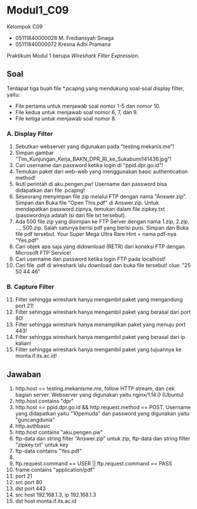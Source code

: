 # Modul1_C09
Kelompok C09
- 05111840000028  M. Frediansyah Sinaga
- 05111840000072  Kresna Adhi Pramana

Praktikum Modul 1 berupa *Wireshark Filter Expression*.


## Soal
Terdapat tiga buah file *.pcapng yang mendukung soal-soal display filter, yaitu:
- File pertama untuk menjawab soal nomor 1-5 dan nomor 10.
- File kedua untuk menjawab soal nomor 6, 7, dan 9.
- File ketiga untuk menjawab soal nomor 8.

### A. Display Filter
   1. Sebutkan webserver yang digunakan pada "testing.mekanis.me"!
   2. Simpan gambar "Tim_Kunjungan_Kerja_BAKN_DPR_RI_ke_Sukabumi141436.jpg"!
   3. Cari username dan password ketika login di "ppid.dpr.go.id"!
   4. Temukan paket dari web-web yang menggunakan basic authentication method!
   5. Ikuti perintah di aku.pengen.pw! Username dan password bisa didapatkan dari file .pcapng!
   6. Seseorang menyimpan file zip melalui FTP dengan nama "Answer.zip". Simpan dan Buka file "Open This.pdf" di Answer.zip. Untuk mendapatkan password zipnya, 
       temukan dalam file zipkey.txt (passwordnya adalah isi dari file txt tersebut).
   7. Ada 500 file zip yang disimpan ke FTP Server dengan nama 1.zip, 2.zip, ..., 500.zip. Salah satunya berisi pdf yang berisi puisi. Simpan dan Buka file pdf tersebut.
       Your Super Mega Ultra Rare Hint = nama pdf-nya "Yes.pdf"
   8. Cari objek apa saja yang didownload (RETR) dari koneksi FTP dengan Microsoft FTP Service!
   9. Cari username dan password ketika login FTP pada localhost!
   10. Cari file .pdf di wireshark lalu download dan buka file tersebut!
        clue: "25 50 44 46" 

### B. Capture Filter
   11. Filter sehingga wireshark hanya mengambil paket yang mengandung port 21!
   12. Filter sehingga wireshark hanya mengambil paket yang berasal dari port 80!
   13. Filter sehingga wireshark hanya menampilkan paket yang menuju port 443!
   14. Filter sehingga wireshark hanya mengambil paket yang berasal dari ip kalian!
   15. Filter sehingga wireshark hanya mengambil paket yang tujuannya ke monta.if.its.ac.id!


## Jawaban
   1. http.host == testing.mekanisme.me, follow HTTP stream, dan cek bagian server. Webserver yang digunakan yaitu nginx/1.14.0 (Ubuntu)
   2. http.host contains "dpr"
   3. http.host == ppid.dpr.go.id && http.request.method == POST. Username yang didapatkan yaitu "10pemuda" dan password yang digunakan yaitu "guncangdunia"
   4. http.authbasic
   5. http.host contains "aku.pengen.pw"
   6. ftp-data dan string filter “Answer.zip” untuk zip, ftp-data dan string filter “zipkey.txt” untuk key
   7. ftp-data contains "Yes.pdf"
   8. 
   9. ftp.request.command == USER || ftp.request.command == PASS
   10. frame contains "application/pdf"
   11. port 21
   12. src port 80
   13. dst port 443
   14. src host 192.168.1.3, ip 192.168.1.3
   15. dst host monta.if.its.ac.id
